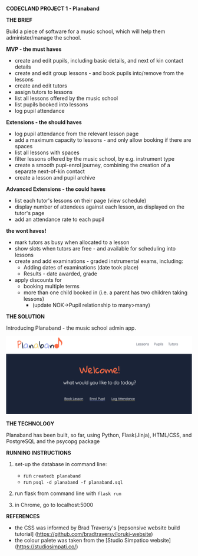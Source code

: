 **CODECLAND PROJECT 1 - Planaband**

**THE BRIEF**

Build a piece of software for a music school, which will help them administer/manage the school. 


**MVP - the must haves**

- create and edit pupils, including basic details, and next of kin contact details 
- create and edit group lessons - and book pupils into/remove from the lessons
- create and edit tutors
- assign tutors to lessons
- list all lessons offered by the music school
- list pupils booked into lessons
- log pupil attendance


**Extensions - the should haves**

- log pupil attendance from the relevant lesson page
- add a maximum capacity to lessons - and only allow booking if there are spaces
- list all lessons with spaces
- filter lessons offered by the music school, by e.g. instrument type
- create a smooth pupi-enrol journey, combining the creation of a separate next-of-kin contact
- create a lesson and pupil archive


**Advanced Extensions - the could haves**

- list each tutor's lessons on their page (view schedule)
- display number of attendees against each lesson, as displayed on the tutor's page
- add an attendance rate to each pupil


**the wont haves!**

- mark tutors as busy when allocated to a lesson
- show slots when tutors are free - and available for scheduling into lessons
- create and add examinations - graded instrumental exams, including:
    - Adding dates of examinations (date took place)
    - Results - date awarded, grade
- apply discounts for 
    - booking multiple terms
    - more than one child booked in (i.e. a parent has two children taking lessons)
        - (update NOK->Pupil relationship to many>many)



**THE SOLUTION**

Introducing Planaband - the music school admin app.

![Planaband](screenshots/Planaband_home.png)


**THE TECHNOLOGY**

Planaband has been built, so far, using Python, Flask(Jinja), HTML/CSS, and PostgreSQL and the psycopg package


**RUNNING INSTRUCTIONS**

1. set-up the database in command line:
    - run `createdb planaband`
    - run `psql -d planaband -f planaband.sql`

2. run flask from command line with `flask run`

3. in Chrome, go to localhost:5000


**REFERENCES**

- the CSS was informed by Brad Traversy's [repsonsive website build tutorial] (https://github.com/bradtraversy/loruki-website)
- the colour palete was taken from the [Studio Simpatico website] (https://studiosimpati.co/)
 
